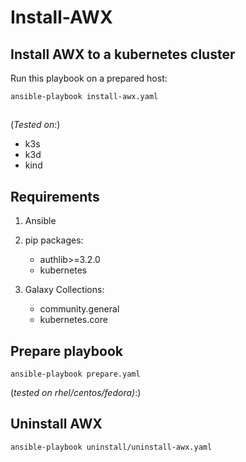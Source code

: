 # Install-AWX

## Install AWX to a kubernetes cluster

Run this playbook on a prepared host:

`ansible-playbook install-awx.yaml`
##


(_Tested on_:)
- k3s
- k3d
- kind

## Requirements
1. Ansible
2. pip packages: 
    - authlib>=3.2.0
    - kubernetes
    
3. Galaxy Collections:
    - community.general 
    - kubernetes.core

## Prepare playbook 

`ansible-playbook prepare.yaml`

(_tested on rhel/centos/fedora)_:)

## Uninstall AWX

`ansible-playbook uninstall/uninstall-awx.yaml`
